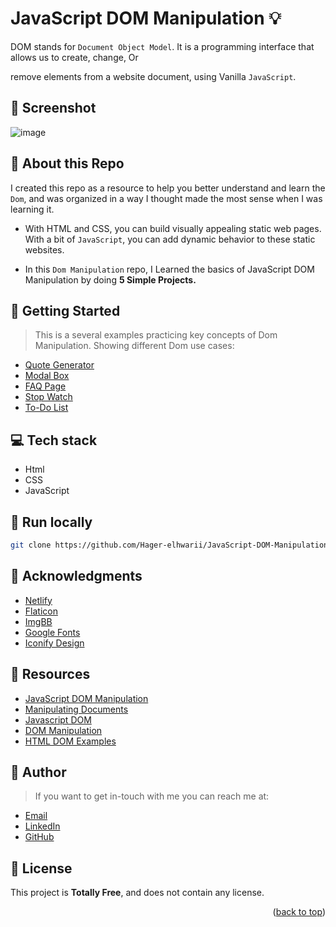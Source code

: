 <a name="readme-top"></a>
# JavaScript DOM Manipulation :bulb: 
DOM stands for `Document Object Model`. It is a programming interface that allows us to create, change, Or

remove elements from a website document, using Vanilla `JavaScript`.

## :camera_flash: Screenshot
![image](https://github.com/Hager-elhwarii/JavaScript-DOM-Manipulation/assets/80959882/241da77a-56e9-4078-b50f-43483c9bc262)

## 🌸 About this Repo
I created this repo as a resource to help you better understand and learn the `Dom`, and was organized in a way I thought made the most sense when I was learning it.

- With HTML and CSS, you can build visually appealing static web pages. With a bit of `JavaScript`, you can add dynamic behavior to these static websites.
  
- In this `Dom Manipulation` repo, I Learned the basics of JavaScript DOM Manipulation by doing **5 Simple Projects.**

## 🤸 Getting Started 
> This is a several examples practicing key concepts of Dom Manipulation. Showing different Dom use cases:

- [Quote Generator](https://quote-generator-dottie.netlify.app/)
- [Modal Box](https://modal-box-dottie.netlify.app/)
- [FAQ Page](https://frequently-asked-questions-dottie.netlify.app/)
- [Stop Watch](https://stop-watch-dottie.netlify.app/)
- [To-Do List](https://simple-todo-list-dottie.netlify.app/)

## 💻 Tech stack
- Html
- CSS
- JavaScript

##  🔐 Run locally 

```bash
git clone https://github.com/Hager-elhwarii/JavaScript-DOM-Manipulation.git
```

## 📌 Acknowledgments

- [Netlify](https://www.netlify.com/)
- [Flaticon](https://www.flaticon.com/)
- [ImgBB](https://imgbb.com/)
- [Google Fonts](http://hager.a.elhawary@gmail.com/)
- [Iconify Design](https://iconify.design/)


## 🌼 Resources
- [JavaScript DOM Manipulation](https://www.youtube.com/watch?v=5fb2aPlgoys)
- [Manipulating Documents](https://developer.mozilla.org/en-US/docs/Learn/JavaScript/Client-side_web_APIs/Manipulating_documents)
- [Javascript DOM](https://www.udacity.com/blog/2021/03/javascript-dom.html)
- [DOM Manipulation](https://css-tricks.com/snippets/css/a-guide-to-flexbox/)
- [HTML DOM Examples](https://www.joshwcomeau.com/css/interactive-guide-to-flexbox/)


## 🦄 Author
> If you want to get in-touch with me you can reach me at:

-  [Email](http://hager.a.elhawary@gmail.com/)
-  [LinkedIn](https://www.linkedin.com/in/hager-omar-elhawary/)
-  [GitHub](https://github.com/Hager-elhwarii)

## 📘 License
This project is **Totally Free**,  and does not contain any license.


<p align="right">(<a href="#readme-top">back to top</a>)</p>
